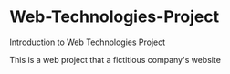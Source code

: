 # Web-Technologies-Project
Introduction to Web Technologies Project 


This is a web project that a fictitious company's website
